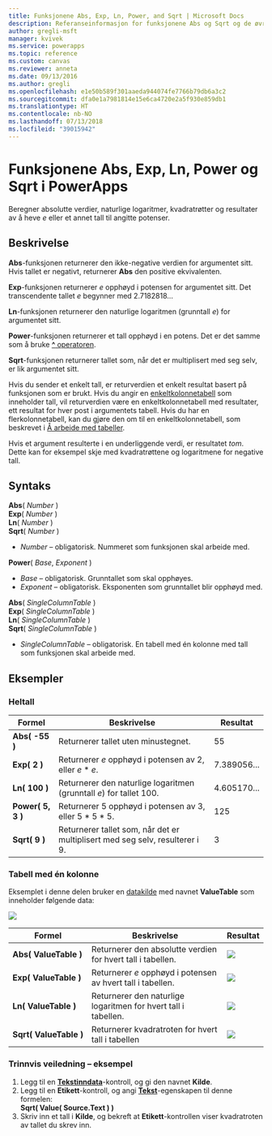 ```yaml
---
title: Funksjonene Abs, Exp, Ln, Power, and Sqrt | Microsoft Docs
description: Referanseinformasjon for funksjonene Abs og Sqrt og de øvrige funksjonene i PowerApps, inkludert syntaks og eksempler
author: gregli-msft
manager: kvivek
ms.service: powerapps
ms.topic: reference
ms.custom: canvas
ms.reviewer: anneta
ms.date: 09/13/2016
ms.author: gregli
ms.openlocfilehash: e1e50b589f301aaeda944074fe7766b79db6a3c2
ms.sourcegitcommit: dfa0e1a7981814e15e6ca4720e2a5f930e859db1
ms.translationtype: HT
ms.contentlocale: nb-NO
ms.lasthandoff: 07/13/2018
ms.locfileid: "39015942"
---
```

# <a name="abs-exp-ln-power-and-sqrt-functions-in-powerapps"></a>Funksjonene Abs, Exp, Ln, Power og Sqrt i PowerApps
Beregner absolutte verdier, naturlige logaritmer, kvadratrøtter og resultater av å heve *e* eller et annet tall til angitte potenser.

## <a name="description"></a>Beskrivelse
**Abs**-funksjonen returnerer den ikke-negative verdien for argumentet sitt. Hvis tallet er negativt, returnerer **Abs** den positive ekvivalenten.

**Exp**-funksjonen returnerer *e* opphøyd i potensen for argumentet sitt.  Det transcendente tallet *e* begynner med 2.7182818...

**Ln**-funksjonen returnerer den naturlige logaritmen (grunntall *e*) for argumentet sitt.

**Power**-funksjonen returnerer et tall opphøyd i en potens.  Det er det samme som å bruke [**^** operatoren](operators.md).

**Sqrt**-funksjonen returnerer tallet som, når det er multiplisert med seg selv, er lik argumentet sitt.

Hvis du sender et enkelt tall, er returverdien et enkelt resultat basert på funksjonen som er brukt.  Hvis du angir en [enkeltkolonnetabell](../working-with-tables.md) som inneholder tall, vil returverdien være en enkeltkolonnetabell med resultater, ett resultat for hver post i argumentets tabell. Hvis du har en flerkolonnetabell, kan du gjøre den om til en enkeltkolonnetabell, som beskrevet i [Å arbeide med tabeller](../working-with-tables.md).  

Hvis et argument resulterte i en underliggende verdi, er resultatet *tom*.  Dette kan for eksempel skje med kvadratrøttene og logaritmene for negative tall.

## <a name="syntax"></a>Syntaks
**Abs**( *Number* )<br>**Exp**( *Number* )<br>**Ln**( *Number* )<br>**Sqrt**( *Number* )

* *Number* – obligatorisk. Nummeret som funksjonen skal arbeide med.

**Power**( *Base*, *Exponent* )

* *Base* – obligatorisk. Grunntallet som skal opphøyes.
* *Exponent* – obligatorisk. Eksponenten som grunntallet blir opphøyd med.

**Abs**( *SingleColumnTable* )<br>**Exp**( *SingleColumnTable* )<br>**Ln**( *SingleColumnTable* )<br>**Sqrt**( *SingleColumnTable* )

* *SingleColumnTable* – obligatorisk. En tabell med én kolonne med tall som funksjonen skal arbeide med.

## <a name="examples"></a>Eksempler
### <a name="single-number"></a>Heltall

| Formel | Beskrivelse | Resultat |
| --- | --- | --- |
| **Abs( -55 )** |Returnerer tallet uten minustegnet. |55 |
| **Exp( 2 )** |Returnerer *e* opphøyd i potensen av 2, eller *e* \* *e*. |7.389056... |
| **Ln( 100 )** |Returnerer den naturlige logaritmen (grunntall *e*) for tallet 100. |4.605170... |
| **Power( 5, 3 )** |Returnerer 5 opphøyd i potensen av 3, eller 5 \* 5 \* 5. |125 |
| **Sqrt( 9 )** |Returnerer tallet som, når det er multiplisert med seg selv, resulterer i 9. |3 |

### <a name="single-column-table"></a>Tabell med én kolonne
Eksemplet i denne delen bruker en [datakilde](../working-with-data-sources.md) med navnet **ValueTable** som inneholder følgende data:

![](media/function-numericals/values.png)

| Formel | Beskrivelse | Resultat |
| --- | --- | --- |
| **Abs(&nbsp;ValueTable&nbsp;)** |Returnerer den absolutte verdien for hvert tall i tabellen. |<style> img { max-width: none } </style> ![](media/function-numericals/values-abs.png) |
| **Exp(&nbsp;ValueTable&nbsp;)** |Returnerer *e* opphøyd i potensen av hvert tall i tabellen. |<style> img { max-width: none } </style> ![](media/function-numericals/values-exp.png) |
| **Ln(&nbsp;ValueTable&nbsp;)** |Returnerer den naturlige logaritmen for hvert tall i tabellen. |<style> img { max-width: none } </style> ![](media/function-numericals/values-ln.png) |
| **Sqrt(&nbsp;ValueTable&nbsp;)** |Returnerer kvadratroten for hvert tall i tabellen |![](media/function-numericals/values-sqrt.png) |

### <a name="step-by-step-example"></a>Trinnvis veiledning – eksempel
1. Legg til en **[Tekstinndata](../controls/control-text-input.md)**-kontroll, og gi den navnet **Kilde**.
2. Legg til en **Etikett**-kontroll, og angi **[Tekst](../controls/properties-core.md)**-egenskapen til denne formelen:
   <br>
   **Sqrt( Value( Source.Text ) )**
3. Skriv inn et tall i **Kilde**, og bekreft at **Etikett**-kontrollen viser kvadratroten av tallet du skrev inn.

